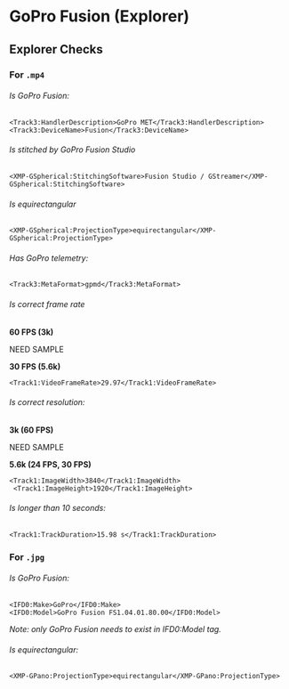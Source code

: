 # GoPro Fusion (Explorer)

## Explorer Checks

### For `.mp4`

###### Is GoPro Fusion:

```
<Track3:HandlerDescription>GoPro MET</Track3:HandlerDescription>
<Track3:DeviceName>Fusion</Track3:DeviceName>
```

###### Is stitched by GoPro Fusion Studio

```
<XMP-GSpherical:StitchingSoftware>Fusion Studio / GStreamer</XMP-GSpherical:StitchingSoftware>
```

###### Is equirectangular 

```
<XMP-GSpherical:ProjectionType>equirectangular</XMP-GSpherical:ProjectionType>
```

###### Has GoPro telemetry:

```
<Track3:MetaFormat>gpmd</Track3:MetaFormat>
```

###### Is correct frame rate

**60 FPS (3k)**

NEED SAMPLE

**30 FPS (5.6k)**

```
<Track1:VideoFrameRate>29.97</Track1:VideoFrameRate>
```

###### Is correct resolution:

**3k (60 FPS)**

NEED SAMPLE

**5.6k (24 FPS, 30 FPS)**

```
<Track1:ImageWidth>3840</Track1:ImageWidth>
 <Track1:ImageHeight>1920</Track1:ImageHeight>
```

###### Is longer than 10 seconds:

```
<Track1:TrackDuration>15.98 s</Track1:TrackDuration>
```

### For `.jpg`

###### Is GoPro Fusion:

```
<IFD0:Make>GoPro</IFD0:Make>
<IFD0:Model>GoPro Fusion FS1.04.01.80.00</IFD0:Model>
```

_Note: only GoPro Fusion needs to exist in IFD0:Model tag._

###### Is equirectangular:

```
<XMP-GPano:ProjectionType>equirectangular</XMP-GPano:ProjectionType>
```